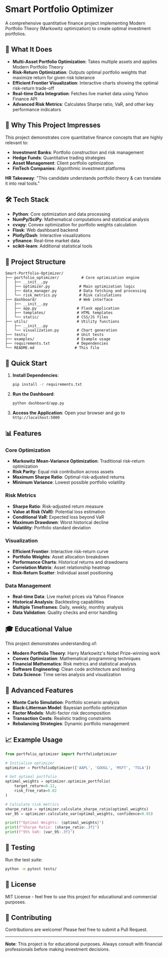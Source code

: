 # Smart Portfolio Optimizer

A comprehensive quantitative finance project implementing Modern Portfolio Theory (Markowitz optimization) to create optimal investment portfolios.

## 🎯 What It Does

- **Multi-Asset Portfolio Optimization**: Takes multiple assets and applies Modern Portfolio Theory
- **Risk-Return Optimization**: Outputs optimal portfolio weights that maximize return for given risk tolerance
- **Efficient Frontier Visualization**: Interactive charts showing the optimal risk-return trade-off
- **Real-time Data Integration**: Fetches live market data using Yahoo Finance API
- **Advanced Risk Metrics**: Calculates Sharpe ratio, VaR, and other key performance indicators

## 🚀 Why This Project Impresses

This project demonstrates core quantitative finance concepts that are highly relevant to:
- **Investment Banks**: Portfolio construction and risk management
- **Hedge Funds**: Quantitative trading strategies
- **Asset Management**: Client portfolio optimization
- **FinTech Companies**: Algorithmic investment platforms

**HR Takeaway**: "This candidate understands portfolio theory & can translate it into real tools."

## 🛠️ Tech Stack

- **Python**: Core optimization and data processing
- **NumPy/SciPy**: Mathematical computations and statistical analysis
- **cvxpy**: Convex optimization for portfolio weights calculation
- **Flask**: Web dashboard backend
- **Plotly/Dash**: Interactive visualizations
- **yfinance**: Real-time market data
- **scikit-learn**: Additional statistical tools

## 📁 Project Structure

```
Smart-Portfolio-Optimizer/
├── portfolio_optimizer/          # Core optimization engine
│   ├── __init__.py
│   ├── optimizer.py             # Main optimization logic
│   ├── data_manager.py          # Data fetching and processing
│   └── risk_metrics.py          # Risk calculations
├── dashboard/                   # Web interface
│   ├── __init__.py
│   ├── app.py                  # Flask application
│   ├── templates/              # HTML templates
│   └── static/                 # CSS/JS files
├── utils/                      # Utility functions
│   ├── __init__.py
│   └── visualization.py        # Chart generation
├── tests/                      # Unit tests
├── examples/                   # Example usage
├── requirements.txt            # Dependencies
└── README.md                  # This file
```

## 🚀 Quick Start

1. **Install Dependencies**:
   ```bash
   pip install -r requirements.txt
   ```

2. **Run the Dashboard**:
   ```bash
   python dashboard/app.py
   ```

3. **Access the Application**:
   Open your browser and go to `http://localhost:5000`

## 📊 Features

### Core Optimization
- **Markowitz Mean-Variance Optimization**: Traditional risk-return optimization
- **Risk Parity**: Equal risk contribution across assets
- **Maximum Sharpe Ratio**: Optimal risk-adjusted returns
- **Minimum Variance**: Lowest possible portfolio volatility

### Risk Metrics
- **Sharpe Ratio**: Risk-adjusted return measure
- **Value at Risk (VaR)**: Potential loss estimation
- **Conditional VaR**: Expected loss beyond VaR
- **Maximum Drawdown**: Worst historical decline
- **Volatility**: Portfolio standard deviation

### Visualization
- **Efficient Frontier**: Interactive risk-return curve
- **Portfolio Weights**: Asset allocation breakdown
- **Performance Charts**: Historical returns and drawdowns
- **Correlation Matrix**: Asset relationship heatmap
- **Risk-Return Scatter**: Individual asset positioning

### Data Management
- **Real-time Data**: Live market prices via Yahoo Finance
- **Historical Analysis**: Backtesting capabilities
- **Multiple Timeframes**: Daily, weekly, monthly analysis
- **Data Validation**: Quality checks and error handling

## 🎓 Educational Value

This project demonstrates understanding of:
- **Modern Portfolio Theory**: Harry Markowitz's Nobel Prize-winning work
- **Convex Optimization**: Mathematical programming techniques
- **Financial Mathematics**: Risk metrics and statistical analysis
- **Software Engineering**: Clean code architecture and testing
- **Data Science**: Time series analysis and visualization

## 🔬 Advanced Features

- **Monte Carlo Simulation**: Portfolio scenario analysis
- **Black-Litterman Model**: Bayesian portfolio optimization
- **Factor Models**: Multi-factor risk decomposition
- **Transaction Costs**: Realistic trading constraints
- **Rebalancing Strategies**: Dynamic portfolio management

## 📈 Example Usage

```python
from portfolio_optimizer import PortfolioOptimizer

# Initialize optimizer
optimizer = PortfolioOptimizer(['AAPL', 'GOOGL', 'MSFT', 'TSLA'])

# Get optimal portfolio
optimal_weights = optimizer.optimize_portfolio(
    target_return=0.12,
    risk_free_rate=0.02
)

# Calculate risk metrics
sharpe_ratio = optimizer.calculate_sharpe_ratio(optimal_weights)
var_95 = optimizer.calculate_var(optimal_weights, confidence=0.95)

print(f"Optimal Weights: {optimal_weights}")
print(f"Sharpe Ratio: {sharpe_ratio:.3f}")
print(f"95% VaR: {var_95:.3f}")
```

## 🧪 Testing

Run the test suite:
```bash
python -m pytest tests/
```

## 📝 License

MIT License - feel free to use this project for educational and commercial purposes.

## 🤝 Contributing

Contributions are welcome! Please feel free to submit a Pull Request.

---

**Note**: This project is for educational purposes. Always consult with financial professionals before making investment decisions.
